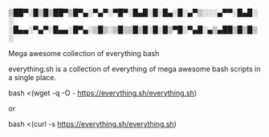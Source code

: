 ▒██▀░█▒█▒██▀▒█▀▄░▀▄▀░▀█▀░█▄█░█░█▄░█░▄▀▒░░░▄▀▀░█▄█░░
░█▄▄░▀▄▀░█▄▄░█▀▄░▒█▒░▒█▒▒█▒█░█░█▒▀█░▀▄█░▄▒▄██▒█▒█▒░

Mega awesome collection of everything bash

everything.sh is a collection of everything of mega awesome bash scripts in a single place.

bash <(wget -q -O - https://everything.sh/everything.sh)

or

bash <(curl -s https://everything.sh/everything.sh)
